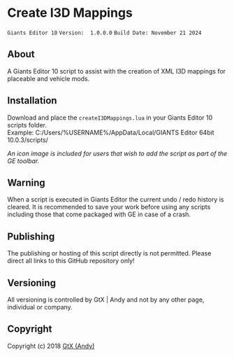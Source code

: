 # Create I3D Mappings

`Giants Editor 10`   `Version:  1.0.0.0`   `Build Date: November 21 2024`

## About
A Giants Editor 10 script to assist with the creation of XML I3D mappings for placeable and vehicle mods.

## Installation
Download and place the `createI3DMappings.lua` in your Giants Editor 10 scripts folder.\
Example:  C:/Users/%USERNAME%/AppData/Local/GIANTS Editor 64bit 10.0.3/scripts/

*An icon image is included for users that wish to add the script as part of the GE toolbar.*

## Warning
When a script is executed in Giants Editor the current undo / redo history is cleared.
It is recommended to save your work before using any scripts including those that come packaged with GE in case of a crash.

## Publishing
The publishing or hosting of this script directly is not permitted. Please direct all links to this GitHub repository only!

## Versioning
All versioning is controlled by GtX | Andy and not by any other page, individual or company.

## Copyright
Copyright (c) 2018 [GtX (Andy)](https://github.com/GtX-Andy)
